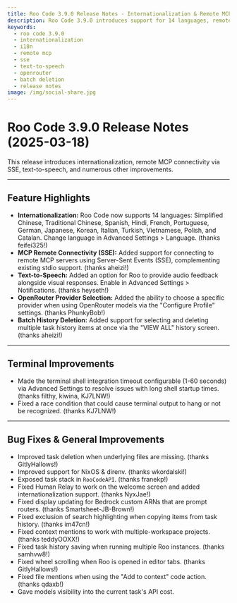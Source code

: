 ```yaml
---
title: Roo Code 3.9.0 Release Notes - Internationalization & Remote MCP
description: Roo Code 3.9.0 introduces support for 14 languages, remote MCP connectivity via SSE, text-to-speech, OpenRouter provider selection, and batch history deletion.
keywords:
  - roo code 3.9.0
  - internationalization
  - i18n
  - remote mcp
  - sse
  - text-to-speech
  - openrouter
  - batch deletion
  - release notes
image: /img/social-share.jpg
---
```


# Roo Code 3.9.0 Release Notes (2025-03-18)

This release introduces internationalization, remote MCP connectivity via SSE, text-to-speech, and numerous other improvements.

---

## Feature Highlights

*   **Internationalization:** Roo Code now supports 14 languages: Simplified Chinese, Traditional Chinese, Spanish, Hindi, French, Portuguese, German, Japanese, Korean, Italian, Turkish, Vietnamese, Polish, and Catalan. Change language in Advanced Settings > Language. (thanks feifei325!)
*   **MCP Remote Connectivity (SSE):** Added support for connecting to remote MCP servers using Server-Sent Events (SSE), complementing existing stdio support. (thanks aheizi!)
*   **Text-to-Speech:** Added an option for Roo to provide audio feedback alongside visual responses. Enable in Advanced Settings > Notifications. (thanks heyseth!)
*   **OpenRouter Provider Selection:** Added the ability to choose a specific provider when using OpenRouter models via the "Configure Profile" settings. (thanks PhunkyBob!)
*   **Batch History Deletion:** Added support for selecting and deleting multiple task history items at once via the "VIEW ALL" history screen. (thanks aheizi!)

---

## Terminal Improvements

*   Made the terminal shell integration timeout configurable (1-60 seconds) via Advanced Settings to resolve issues with long shell startup times. (thanks filthy, kiwina, KJ7LNW!)
*   Fixed a race condition that could cause terminal output to hang or not be recognized. (thanks KJ7LNW!)

---

## Bug Fixes & General Improvements

*   Improved task deletion when underlying files are missing. (thanks GitlyHallows!)
*   Improved support for NixOS & direnv. (thanks wkordalski!)
*   Exposed task stack in `RooCodeAPI`. (thanks franekp!)
*   Fixed Human Relay to work on the welcome screen and added internationalization support. (thanks NyxJae!)
*   Fixed display updating for Bedrock custom ARNs that are prompt routers. (thanks Smartsheet-JB-Brown!)
*   Fixed exclusion of search highlighting when copying items from task history. (thanks im47cn!)
*   Fixed context mentions to work with multiple-workspace projects. (thanks teddyOOXX!)
*   Fixed task history saving when running multiple Roo instances. (thanks samhvw8!)
*   Fixed wheel scrolling when Roo is opened in editor tabs. (thanks GitlyHallows!)
*   Fixed file mentions when using the "Add to context" code action. (thanks qdaxb!)
*   Gave models visibility into the current task's API cost.